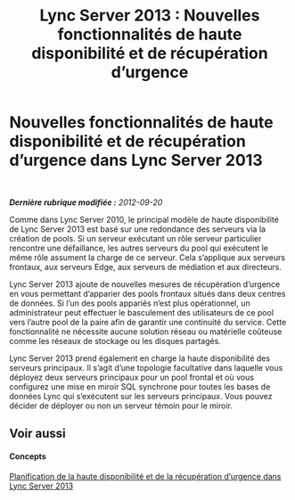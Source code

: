 ﻿---
title: 'Lync Server 2013 : Nouvelles fonctionnalités de haute disponibilité et de récupération d’urgence'
TOCTitle: Nouvelles fonctionnalités de haute disponibilité et de récupération d’urgence
ms:assetid: 4fa7cd0f-784b-4d3f-b839-432c2ecaf7c1
ms:mtpsurl: https://technet.microsoft.com/fr-fr/library/JJ204892(v=OCS.15)
ms:contentKeyID: 49297183
ms.date: 05/20/2016
mtps_version: v=OCS.15
ms.translationtype: HT
---

# Nouvelles fonctionnalités de haute disponibilité et de récupération d’urgence dans Lync Server 2013

 

_**Dernière rubrique modifiée :** 2012-09-20_

Comme dans Lync Server 2010, le principal modèle de haute disponibilité de Lync Server 2013 est basé sur une redondance des serveurs via la création de pools. Si un serveur exécutant un rôle serveur particulier rencontre une défaillance, les autres serveurs du pool qui exécutent le même rôle assument la charge de ce serveur. Cela s’applique aux serveurs frontaux, aux serveurs Edge, aux serveurs de médiation et aux directeurs.

Lync Server 2013 ajoute de nouvelles mesures de récupération d’urgence en vous permettant d’apparier des pools frontaux situés dans deux centres de données. Si l’un des pools appariés n’est plus opérationnel, un administrateur peut effectuer le basculement des utilisateurs de ce pool vers l’autre pool de la paire afin de garantir une continuité du service. Cette fonctionnalité ne nécessite aucune solution réseau ou matérielle coûteuse comme les réseaux de stockage ou les disques partagés.

Lync Server 2013 prend également en charge la haute disponibilité des serveurs principaux. Il s’agit d’une topologie facultative dans laquelle vous déployez deux serveurs principaux pour un pool frontal et où vous configurez une mise en miroir SQL synchrone pour toutes les bases de données Lync qui s’exécutent sur les serveurs principaux. Vous pouvez décider de déployer ou non un serveur témoin pour le miroir.

## Voir aussi

#### Concepts

[Planification de la haute disponibilité et de la récupération d’urgence dans Lync Server 2013](lync-server-2013-planning-for-high-availability-and-disaster-recovery.md)

